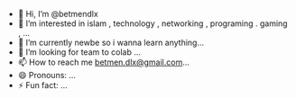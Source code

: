 - 👋 Hi, I’m @betmendlx
- 👀 I’m interested in islam , technology , networking , programing . gaming , ...
- 🌱 I’m currently newbe so i wanna learn anything...
- 💞️ I’m looking for team to colab ...
- 📫 How to reach me betmen.dlx@gmail.com...
- 😄 Pronouns: ...
- ⚡ Fun fact: ...

<!---
betmendlx/betmendlx is a ✨ special ✨ repository because its `README.md` (this file) appears on your GitHub profile.
You can click the Preview link to take a look at your changes.
--->
